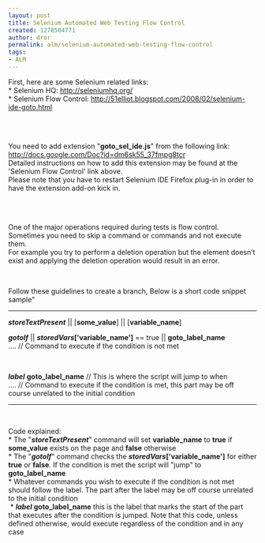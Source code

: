 ```yaml
---
layout: post
title: Selenium Automated Web Testing Flow Control
created: 1278504771
author: dror
permalink: alm/selenium-automated-web-testing-flow-control
tags:
- ALM
---
```

<!--break-->
<p>First, here are some Selenium related links:<br />
* Selenium HQ: <a href="http://seleniumhq.org/" target="_blank">http://seleniumhq.org/</a><br />
* Selenium Flow Control: <a href="http://51elliot.blogspot.com/2008/02/selenium-ide-goto.html" target="_blank">http://51elliot.blogspot.com/2008/02/selenium-ide-goto.html</a></p>
<p>&nbsp;</p>
<p><br />
You need to add extension &quot;<strong>goto_sel_ide.js</strong>&quot; from the following link: <a href="http://docs.google.com/Doc?id=dm6sk55_37fmpg8tcr" target="_blank">http://docs.google.com/Doc?id=dm6sk55_37fmpg8tcr</a><br />
Detailed instructions on how to add this extension may be found at the 'Selenium Flow Control' link above.<br />
Please note that you have to restart Selenium IDE Firefox plug-in in order to have the extension add-on kick in.</p>
<p>&nbsp;</p>
<p><br />
One of the major operations required during tests is flow control.<br />
Sometimes you need to skip a command or commands and not execute them.<br />
For example you try to perform a deletion operation but the element doesn&rsquo;t exist and applying the deletion operation would result in an error.</p>
<p>&nbsp;</p>
<p>Follow these guidelines to create a branch,  Below is a short code snippet sample&quot;</p>
<p><em><strong><hr />
storeTextPresent</strong></em> || [<strong>some_value</strong>] || [<strong>variable_name</strong>]</p>
<p><em><strong>gotoIf</strong></em> || <em><strong>storedVars</strong></em><strong>['variable_name']</strong> == true || <strong>goto_label_name</strong><br />
.... // Command to execute if the condition is not met</p>
<p>&nbsp;</p>
<p><em><strong>label</strong></em> <strong>goto_label_name</strong> // This is where the script will jump to when<br />
.... // Command to execute if the condition is met, this part may be off course unrelated to the initial condition</p>
<hr />
<p>&nbsp;</p>
<p>Code explained:<br />
* The &quot;<em><strong>storeTextPresent</strong></em>&quot; command will set <strong>variable_name</strong> to <strong>true</strong> if <strong>some_value</strong> exists on the page and <strong>false</strong> otherwise<br />
* The &quot;<em><strong>gotoIf</strong></em>&quot; command checks the <em><strong>storedVars</strong></em><strong>['variable_name']</strong> for either <strong>true</strong> or <strong>false</strong>. If the condition is met the script will &quot;jump&quot; to <strong>goto_label_name</strong><br />
* Whatever commands you wish to execute if the condition is not met should follow the label. The part after the label may be off course unrelated to the initial condition<br />
&nbsp;* <em><strong>label</strong></em><strong> goto_label_name</strong> this is the label that marks the start of the part that executes after the condition is jumped. Note that this code, unless defined otherwise, would execute regardless of the condition and in any case</p>
